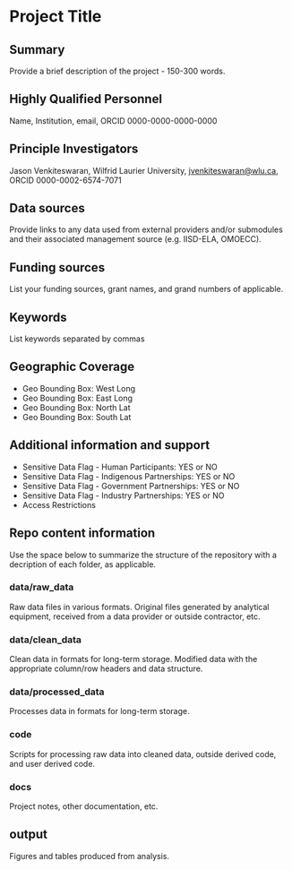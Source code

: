 # Project Title

## Summary

Provide a brief description of the project - 150-300 words.

## Highly Qualified Personnel

Name, Institution, email, ORCID 0000-0000-0000-0000

## Principle Investigators

Jason Venkiteswaran, Wilfrid Laurier University, jvenkiteswaran@wlu.ca, ORCID 0000-0002-6574-7071

## Data sources

Provide links to any data used from external providers and/or submodules and their associated management source (e.g. IISD-ELA, OMOECC).

## Funding sources

List your funding sources, grant names, and grand numbers of applicable.

## Keywords

List keywords separated by commas

## Geographic Coverage

- Geo Bounding Box: West Long
- Geo Bounding Box: East Long
- Geo Bounding Box: North Lat
- Geo Bounding Box: South Lat

## Additional information and support

- Sensitive Data Flag - Human Participants: YES or NO
- Sensitive Data Flag - Indigenous Partnerships: YES or NO
- Sensitive Data Flag - Government Partnerships: YES or NO
- Sensitive Data Flag - Industry Partnerships: YES or NO
- Access Restrictions

## Repo content information

Use the space below to summarize the structure of the repository with a decription of each folder, as applicable.

### data/raw_data

Raw data files in various formats. Original files generated by analytical equipment, received from a data provider or outside contractor, etc.

### data/clean_data

Clean data in formats for long-term storage. Modified data with the appropriate column/row headers and data structure.

### data/processed_data

Processes data in formats for long-term storage.

### code

Scripts for processing raw data into cleaned data, outside derived code, and user derived code.

### docs

Project notes, other documentation, etc.

## output

Figures and tables produced from analysis.
